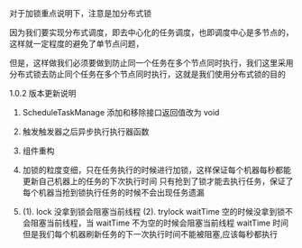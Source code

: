 对于加锁重点说明下，注意是加分布式锁

因为我们要实现分布式调度，即去中心化的任务调度，也即调度中心是多节点的，这样就一定程度的避免了单节点问题，

但是，这样做我们必须要做到防止同一个任务在多个节点同时执行，我们这里采用分布式锁去防止同个任务在多个节点同时执行，这就是我们使用分布式锁的目的


1.0.2 版本更新说明

1. ScheduleTaskManage 添加和移除接口返回值改为 void
2. 触发触发器之后异步执行执行器函数
3. 组件重构

4. 加锁的粒度变细，只在任务执行的时候进行加锁，这样保证每个机器每秒都能更新自己机器上的任务的下次执行时间
只有抢到了锁才能去执行任务，保证了每个机器当抢到锁执行任务的时候不会出现任务遗漏
5. (1). lock 没拿到锁会阻塞当前线程
   (2). trylock waitTime 空的时候没拿到锁不会阻塞当前线程，当 waitTime 不为空的时候会阻塞当前线程 waitTime 时间
   但是我们每个机器刷新任务的下一次执行时间不能被阻塞,应该每秒都执行
